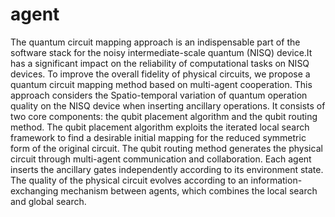 # agent
The quantum circuit mapping approach is an indispensable part of the software stack for the noisy intermediate-scale quantum (NISQ) device.It has a significant impact on the reliability of computational tasks on NISQ devices. To improve the overall fidelity of physical circuits, we propose a quantum circuit mapping method based on multi-agent cooperation. This approach considers the Spatio-temporal variation of quantum operation quality on the NISQ device when inserting ancillary operations. It consists of two core components: the qubit placement algorithm and the qubit routing method. The qubit placement algorithm exploits the iterated local search framework to find a desirable initial mapping for the reduced symmetric form of the original circuit. The qubit routing method generates the physical circuit through multi-agent communication and collaboration. Each agent inserts the ancillary gates independently according to its environment state. The quality of the physical circuit evolves according to an information-exchanging mechanism between agents, which combines the local search and global search.

